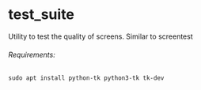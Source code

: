 # test_suite

Utility to test the quality of screens. Similar to screentest

###### Requirements:
```
sudo apt install python-tk python3-tk tk-dev
```
